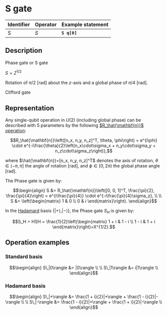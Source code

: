 # S gate

| Identifier | Operator | Example statement |
|------------|----------|-------------------|
| S          | $S$      | **`S q[0]`**      |

## Description

Phase gate or S gate

$S = Z^{1/2}$

Rotation of $\pi/2$ [rad] about the _z_-axis and a global phase of $\pi/4$ [rad].

Clifford gate

## Representation

Any single-qubit operation in $U(2)$ (including global phase) can be described with 5 parameters by the following
[$R_\hat{\mathbf{n}}$ operation](../single_qubit/sq_Rn.md):

$$R_\hat{\mathbf{n}}\left([n_x, n_y, n_z]^T, \theta, \phi\right) = e^{i\phi} \cdot e^{-i\frac{\theta}{2}\left(n_x\cdot\sigma_x + n_y\cdot\sigma_y + n_z\cdot\sigma_z\right)},$$

where $\hat{\mathbf{n}}=[n_x, n_y, n_z]^T$ denotes the axis of rotation, $\theta\in(-\pi, \pi]$ the angle of rotation [rad], and $\phi\in[0,2\pi)$ the global phase angle [rad].

The Phase gate is given by:

$$\begin{align}
S &= R_\hat{\mathbf{n}}\left([0, 0, 1]^T, \frac{\pi}{2}, \frac{\pi}{4}\right) = e^{i\frac{\pi}{4}} \cdot e^{-i\frac{\pi}{4}\sigma_z}, \\
\\
S &= \left(\begin{matrix}
1 & 0 \\
0 & i 
\end{matrix}\right).
\end{align}$$

In the [Hadamard](../single_qubit/sq_H.md) basis $\{|+\rangle, |-\rangle\}$, the Phase gate $S_H$ is given by:

$$S_H = HSH = \frac{1}{2}\left(\begin{matrix}
1 + i & 1 - i \\ 
1 - i & 1 + i 
\end{matrix}\right)=X^{1/2}.$$

## Operation examples

### Standard basis

$$\begin{align}
S\,|0\rangle &= |0\rangle \\
\\
S\,|1\rangle &= i|1\rangle \\
\end{align}$$

### Hadamard basis

$$\begin{align}
S\,|+\rangle &= \frac{1 + i}{2}|+\rangle + \frac{1 - i}{2}|-\rangle \\
\\
S\,|-\rangle &= \frac{1 - i}{2}|+\rangle + \frac{1 + i}{2}|-\rangle \\
\end{align}$$
